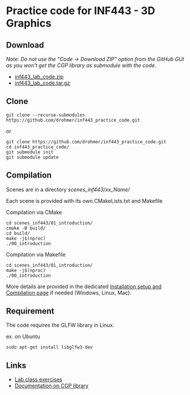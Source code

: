 # Practice code for INF443 - 3D Graphics

## Download

_Note: Do not use the "Code -> Download ZIP" option from the GitHub GUI as you won't get the CGP library as submodule with the code._

* [inf443_lab_code.zip](https://imagecomputing.net/course/2023_2024/inf443/lab_code/inf443_lab_code.zip)
* [inf443_lab_code.tar.gz](https://imagecomputing.net/course/2023_2024/inf443/lab_code/inf443_lab_code.tar.gz)

## Clone

```
git clone --recurse-submodules https://github.com/drohmer/inf443_practice_code.git
```

or

```
git clone https://github.com/drohmer/inf443_practice_code.git
cd inf443_practice_code/
git submodule init
git submodule update
```




## Compilation

Scenes are in a directory _scenes_inf443/xx_Name/_

Each scene is provided with its own CMakeLists.txt and Makefile

Compilation via CMake
```
cd scenes_inf443/01_introduction/
cmake -B build/
cd build/
make -j$(nproc)
./00_introduction
```

Compilation via Makefile
```
cd scenes_inf443/01_introduction/
make -j$(nproc)
./00_introduction
```

More details are provided in the dedicated [Installation setup and Compilation page](https://imagecomputing.net/cgp/compilation) if needed (Windows, Linux, Mac).

## Requirement

The code requires the GLFW library in Linux.

ex. on Ubuntu

```
sudo apt-get install libglfw3-dev
```



## Links

* [Lab class exercises](https://damienrohmer.com/data/teaching/2022_2023/x-inf443/practice/index.html)
* [Documentation on CGP library](https://imagecomputing.net/cgp/index.html)

